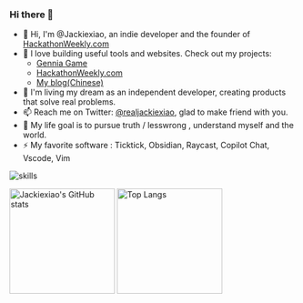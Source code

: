 ### Hi there 👋

<!--
**Jackiexiao/Jackiexiao** is a ✨ _special_ ✨ repository because its `README.md` (this file) appears on your GitHub profile.

Here are some ideas to get you started:

 ...
- 🌱 I’m currently learning ...
- 👯 I’m looking to collaborate on ...
- 🤔 I’m looking for help with ...
- 💬 Ask me about ...
- 📫 How to reach me: ...
- 😄 Pronouns: ...
- ⚡ Fun fact: ...
-->

- 👋 Hi, I'm @Jackiexiao, an indie developer and the founder of [HackathonWeekly.com](https://hackathonweekly.com)
- 🔨 I love building useful tools and websites. Check out my projects:
  - [Gennia Game](https://github.com/GenniaApp/GenniaServer2)
  - [HackathonWeekly.com](https://hackathonweekly.com)
  - [My blog(Chinese)](https://jackiexiao.com)
- 👀 I'm living my dream as an independent developer, creating products that solve real problems.
- 📫 Reach me on Twitter: [@realjackiexiao](https://twitter.com/realJackieXiao), glad to make friend with you.
- 🌱 My life goal is to pursue truth / lesswrong , understand myself and the world.
- ⚡ My favorite software : Ticktick, Obsidian, Raycast, Copilot Chat, Vscode, Vim

![skills](https://skillicons.dev/icons?i=python,pytorch,docker,ts,react,nextjs,mui,fastapi,audition,vim,discord)

<img src="https://github-readme-stats-one-bice.vercel.app/api?username=jackiexiao&count_private=true&show_icons=true&include_all_commits=true&role=OWNER,ORGANIZATION_MEMBER,COLLABORATOR" alt="Jackiexiao's GitHub stats" height="185px" /> <img src="https://github-readme-stats-one-bice.vercel.app/api/top-langs/?username=jackiexiao&layout=compact&langs_count=8&role=OWNER,COLLABORATOR" alt="Top Langs" height="185px" />

